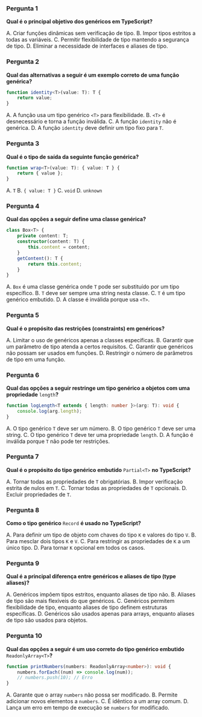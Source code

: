 ### Pergunta 1

**Qual é o principal objetivo dos genéricos em TypeScript?**

A. Criar funções dinâmicas sem verificação de tipo. 
B. Impor tipos estritos a todas as variáveis.
C. Permitir flexibilidade de tipo mantendo a segurança de tipo. 
D. Eliminar a necessidade de interfaces e aliases de tipo.

### Pergunta 2

**Qual das alternativas a seguir é um exemplo correto de uma função genérica?**

```typescript
function identity<T>(value: T): T {
    return value;
}
```

A. A função usa um tipo genérico `<T>` para flexibilidade. 
B. `<T>` é desnecessário e torna a função inválida. 
C. A função `identity` não é genérica. 
D. A função `identity` deve definir um tipo fixo para `T`.

### Pergunta 3

**Qual é o tipo de saída da seguinte função genérica?**
```typescript
function wrap<T>(value: T): { value: T } {
    return { value };
}
```

A. `T` 
B. `{ value: T }` 
C. `void` 
D. `unknown`

### Pergunta 4

**Qual das opções a seguir define uma classe genérica?**

```typescript
class Box<T> {
    private content: T;
    constructor(content: T) {
        this.content = content;
    }
    getContent(): T {
        return this.content;
    }
}
```

A. `Box` é uma classe genérica onde `T` pode ser substituído por um tipo específico. 
B. `T` deve ser sempre uma string nesta classe. 
C. `T` é um tipo genérico embutido. 
D. A classe é inválida porque usa `<T>`.


### Pergunta 5

**Qual é o propósito das restrições (constraints) em genéricos?**

A. Limitar o uso de genéricos apenas a classes específicas. 
B. Garantir que um parâmetro de tipo atenda a certos requisitos. 
C. Garantir que genéricos não possam ser usados em funções. 
D. Restringir o número de parâmetros de tipo em uma função.

### Pergunta 6

**Qual das opções a seguir restringe um tipo genérico a objetos com uma propriedade** `length`**?**

```typescript
function logLength<T extends { length: number }>(arg: T): void {
    console.log(arg.length);
}
```

A. O tipo genérico `T` deve ser um número. 
B. O tipo genérico `T` deve ser uma string. 
C. O tipo genérico `T` deve ter uma propriedade `length`. 
D. A função é inválida porque `T` não pode ter restrições.


### Pergunta 7

**Qual é o propósito do tipo genérico embutido** `Partial<T>` **no TypeScript?**

A. Tornar todas as propriedades de `T` obrigatórias. 
B. Impor verificação estrita de nulos em `T`. 
C. Tornar todas as propriedades de `T` opcionais. 
D. Excluir propriedades de `T`.

### Pergunta 8

**Como o tipo genérico** `Record` **é usado no TypeScript?**

A. Para definir um tipo de objeto com chaves do tipo `K` e valores do tipo `V`. 
B. Para mesclar dois tipos `K` e `V`. 
C. Para restringir as propriedades de `K` a um único tipo. 
D. Para tornar `K` opcional em todos os casos.


### Pergunta 9

**Qual é a principal diferença entre genéricos e aliases de tipo (type aliases)?**

A. Genéricos impõem tipos estritos, enquanto aliases de tipo não. 
B. Aliases de tipo são mais flexíveis do que genéricos. 
C. Genéricos permitem flexibilidade de tipo, enquanto aliases de tipo definem estruturas específicas. 
D. Genéricos são usados apenas para arrays, enquanto aliases de tipo são usados para objetos.


### Pergunta 10

**Qual das opções a seguir é um uso correto do tipo genérico embutido** `ReadonlyArray<T>`**?**

```typescript
function printNumbers(numbers: ReadonlyArray<number>): void {
    numbers.forEach((num) => console.log(num));
    // numbers.push(10); // Erro
}
```

A. Garante que o array `numbers` não possa ser modificado. 
B. Permite adicionar novos elementos a `numbers`. 
C. É idêntico a um array comum. 
D. Lança um erro em tempo de execução se `numbers` for modificado.



